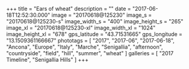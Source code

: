 +++
title = "Ears of wheat"
description = ""
date = "2017-06-18T12:52:30.000"
image = "20170618@125230"
image_s = "20170618@125230-s"
image_width_s = "400"
image_height_s = "265"
image_xl = "20170618@125230-xl"
image_width_xl = "1024"
image_height_xl = "678"
gps_latitude = "43.71531665"
gps_longitude = "13.1509361166667"
phototags = [ "2017", "2017-06", "2017-06-18", "Ancona", "Europe", "Italy", "Marche", "Senigallia", "afternoon", "countryside", "field", "hill", "summer", "wheat" ]
galleries = [ "2017 Timeline", "Senigallia Hills" ]
+++
